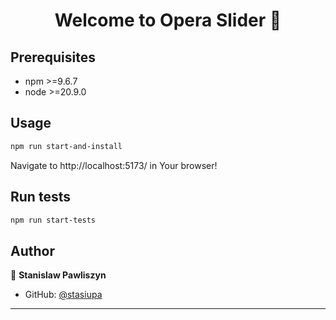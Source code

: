 <h1 align="center">Welcome to Opera Slider 👋</h1>
<p>
</p>

## Prerequisites

- npm >=9.6.7
- node >=20.9.0

## Usage

```bash
npm run start-and-install
```

Navigate to http://localhost:5173/ in Your browser!

## Run tests

```bash
npm run start-tests
```

## Author

👤 **Stanislaw Pawliszyn**

- GitHub: [@stasiupa](https://github.com/stasiupa)

---
